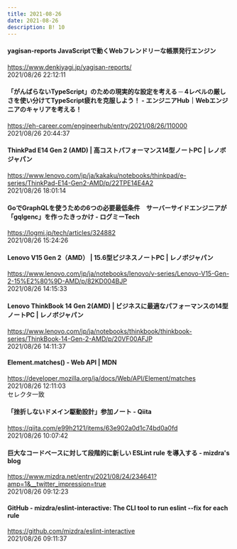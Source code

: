 ```yaml
---
title: 2021-08-26
date: 2021-08-26
description: B! 10
---
```


#### yagisan-reports JavaScriptで動くWebフレンドリーな帳票発行エンジン
https://www.denkiyagi.jp/yagisan-reports/<br>
2021/08/26 22:12:11<br>


#### 「がんばらないTypeScript」のための現実的な設定を考える ─ 4レベルの厳しさを使い分けてTypeScript疲れを克服しよう！ - エンジニアHub｜Webエンジニアのキャリアを考える！
https://eh-career.com/engineerhub/entry/2021/08/26/110000<br>
2021/08/26 20:44:37<br>


#### ThinkPad E14 Gen 2 (AMD) | 高コストパフォーマンス14型ノートPC | レノボジャパン
https://www.lenovo.com/jp/ja/kakaku/notebooks/thinkpad/e-series/ThinkPad-E14-Gen2-AMD/p/22TPE14E4A2<br>
2021/08/26 18:01:14<br>


#### GoでGraphQLを使うための6つの必要最低条件　サーバーサイドエンジニアが「gqlgenc」を作ったきっかけ - ログミーTech
https://logmi.jp/tech/articles/324882<br>
2021/08/26 15:24:26<br>


#### Lenovo V15 Gen 2（AMD） | 15.6型ビジネスノートPC | レノボジャパン
https://www.lenovo.com/jp/ja/notebooks/lenovo/v-series/Lenovo-V15-Gen-2-15%E2%80%9D-AMD/p/82KD004BJP<br>
2021/08/26 14:15:33<br>


#### Lenovo ThinkBook 14 Gen 2(AMD) | ビジネスに最適なパフォーマンスの14型ノートPC | レノボジャパン
https://www.lenovo.com/jp/ja/notebooks/thinkbook/thinkbook-series/ThinkBook-14-Gen-2-AMD/p/20VF00AFJP<br>
2021/08/26 14:11:37<br>


#### Element.matches() - Web API | MDN
https://developer.mozilla.org/ja/docs/Web/API/Element/matches<br>
2021/08/26 12:11:03<br>
セレクタ一致


#### 「挫折しないドメイン駆動設計」参加ノート - Qiita
https://qiita.com/e99h2121/items/63e902a0d1c74bd0a0fd<br>
2021/08/26 10:07:42<br>


#### 巨大なコードベースに対して段階的に新しい ESLint rule を導入する - mizdra's blog
https://www.mizdra.net/entry/2021/08/24/234641?amp=1&__twitter_impression=true<br>
2021/08/26 09:12:23<br>


#### GitHub - mizdra/eslint-interactive: The CLI tool to run eslint --fix for each rule
https://github.com/mizdra/eslint-interactive<br>
2021/08/26 09:11:37<br>


